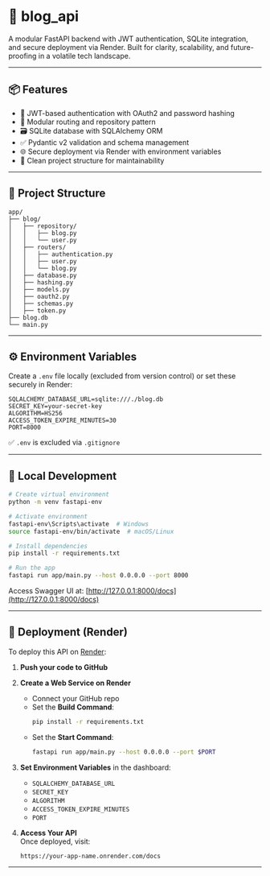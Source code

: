# 📘 blog_api

A modular FastAPI backend with JWT authentication, SQLite integration, and secure deployment via Render. Built for clarity, scalability, and future-proofing in a volatile tech landscape.

---

## 📦 Features

- 🔐 JWT-based authentication with OAuth2 and password hashing  
- 🧩 Modular routing and repository pattern  
- 🗃️ SQLite database with SQLAlchemy ORM  
- ✅ Pydantic v2 validation and schema management  
- 🌐 Secure deployment via Render with environment variables  
- 📁 Clean project structure for maintainability  

---

## 🧱 Project Structure

```
app/
├── blog/
│   ├── repository/
│   │   ├── blog.py
│   │   └── user.py
│   ├── routers/
│   │   ├── authentication.py
│   │   ├── user.py
│   │   └── blog.py
│   ├── database.py
│   ├── hashing.py
│   ├── models.py
│   ├── oauth2.py
│   ├── schemas.py
│   ├── token.py
├── blog.db
└── main.py
```

---

## ⚙️ Environment Variables

Create a `.env` file locally (excluded from version control) or set these securely in Render:

```env
SQLALCHEMY_DATABASE_URL=sqlite:///./blog.db
SECRET_KEY=your-secret-key
ALGORITHM=HS256
ACCESS_TOKEN_EXPIRE_MINUTES=30
PORT=8000
```

✅ `.env` is excluded via `.gitignore`

---

## 🧪 Local Development

```bash
# Create virtual environment
python -m venv fastapi-env

# Activate environment
fastapi-env\Scripts\activate  # Windows
source fastapi-env/bin/activate  # macOS/Linux

# Install dependencies
pip install -r requirements.txt

# Run the app
fastapi run app/main.py --host 0.0.0.0 --port 8000
```

Access Swagger UI at: [http://127.0.0.1:8000/docs](http://127.0.0.1:8000/docs)

---

## 🚀 Deployment (Render)

To deploy this API on [Render](https://render.com):

1. **Push your code to GitHub**

2. **Create a Web Service on Render**
   - Connect your GitHub repo
   - Set the **Build Command**:
     ```bash
     pip install -r requirements.txt
     ```
   - Set the **Start Command**:
     ```bash
     fastapi run app/main.py --host 0.0.0.0 --port $PORT
     ```

3. **Set Environment Variables** in the dashboard:
   - `SQLALCHEMY_DATABASE_URL`
   - `SECRET_KEY`
   - `ALGORITHM`
   - `ACCESS_TOKEN_EXPIRE_MINUTES`
   - `PORT`

4. **Access Your API**  
   Once deployed, visit:
   ```
   https://your-app-name.onrender.com/docs
   ```

---

```

